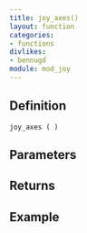 ```yaml
---
title: joy_axes()
layout: function
categories:
- functions
divlikes:
- bennugd
module: mod_joy
---
```


## Definition

    joy_axes ( )

## Parameters

## Returns

## Example
